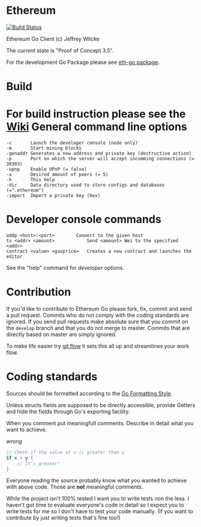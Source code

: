 Ethereum
========

[![Build Status](https://travis-ci.org/ethereum/go-ethereum.png?branch=master)](https://travis-ci.org/ethereum/go-ethereum)

Ethereum Go Client (c) Jeffrey Wilcke

The current state is "Proof of Concept 3.5".

For the development Go Package please see [eth-go package](https://github.com/ethereum/eth-go).

Build
=======

For build instruction please see the [Wiki](https://github.com/ethereum/go-ethereum/wiki/Building-Ethereum(Go))
General command line options
====================

```
-c       Launch the developer console (node only)
-m       Start mining blocks
-genaddr Generates a new address and private key (destructive action)
-p       Port on which the server will accept incomming connections (= 30303)
-upnp    Enable UPnP (= false)
-x       Desired amount of peers (= 5)
-h       This help
-dir     Data directory used to store configs and databases (=".ethereum")
-import  Import a private key (hex)
```

Developer console commands
==========================

```
addp <host>:<port>	      Connect to the given host
tx <addr> <amount>            Send <amount> Wei to the specified <addr>
contract <value> <gasprice>   Creates a new contract and launches the editor
```

See the "help" command for *developer* options.

Contribution
============

If you'd like to contribute to Ethereum Go please fork, fix, commit and
send a pull request. Commits who do not comply with the coding standards
are ignored. If you send pull requests make absolute sure that you
commit on the `develop` branch and that you do not merge to master.
Commits that are directly based on master are simply ignored.

To make life easier try [git flow](http://nvie.com/posts/a-successful-git-branching-model/) it sets
this all up and streamlines your work flow.

Coding standards
================

Sources should be formatted according to the [Go Formatting
Style](http://golang.org/doc/effective_go.html#formatting).

Unless structs fields are supposed to be directly accessible, provide
Getters and hide the fields through Go's exporting facility.

When you comment put meaningfull comments. Describe in detail what you
want to achieve.

*wrong*

```go
// Check if the value at x is greater than y
if x > y {
    // It's greater!
}
```

Everyone reading the source probably know what you wanted to achieve
with above code. Those are **not** meaningful comments.

While the project isn't 100% tested I want you to write tests non the
less. I haven't got time to evaluate everyone's code in detail so I
expect you to write tests for me so I don't have to test your code
manually. (If you want to contribute by just writing tests that's fine
too!)

